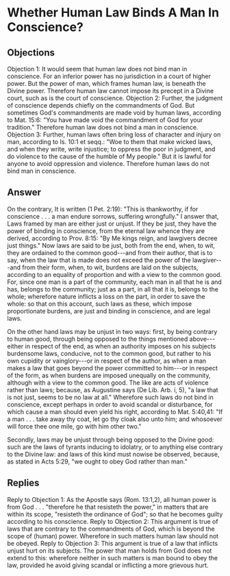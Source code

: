 # Whether Human Law Binds A Man In Conscience?
## Objections
Objection 1: It would seem that human law does not bind man in conscience. For an inferior power has no jurisdiction in a court of higher power. But the power of man, which frames human law, is beneath the Divine power. Therefore human law cannot impose its precept in a Divine court, such as is the court of conscience.
Objection 2: Further, the judgment of conscience depends chiefly on the commandments of God. But sometimes God's commandments are made void by human laws, according to Mat. 15:6: "You have made void the commandment of God for your tradition." Therefore human law does not bind a man in conscience.
Objection 3: Further, human laws often bring loss of character and injury on man, according to Is. 10:1 et seqq.: "Woe to them that make wicked laws, and when they write, write injustice; to oppress the poor in judgment, and do violence to the cause of the humble of My people." But it is lawful for anyone to avoid oppression and violence. Therefore human laws do not bind man in conscience.
## Answer
On the contrary, It is written (1 Pet. 2:19): "This is thankworthy, if for conscience . . . a man endure sorrows, suffering wrongfully."
I answer that, Laws framed by man are either just or unjust. If they be just, they have the power of binding in conscience, from the eternal law whence they are derived, according to Prov. 8:15: "By Me kings reign, and lawgivers decree just things." Now laws are said to be just, both from the end, when, to wit, they are ordained to the common good---and from their author, that is to say, when the law that is made does not exceed the power of the lawgiver---and from their form, when, to wit, burdens are laid on the subjects, according to an equality of proportion and with a view to the common good. For, since one man is a part of the community, each man in all that he is and has, belongs to the community; just as a part, in all that it is, belongs to the whole; wherefore nature inflicts a loss on the part, in order to save the whole: so that on this account, such laws as these, which impose proportionate burdens, are just and binding in conscience, and are legal laws.

On the other hand laws may be unjust in two ways: first, by being contrary to human good, through being opposed to the things mentioned above---either in respect of the end, as when an authority imposes on his subjects burdensome laws, conducive, not to the common good, but rather to his own cupidity or vainglory---or in respect of the author, as when a man makes a law that goes beyond the power committed to him---or in respect of the form, as when burdens are imposed unequally on the community, although with a view to the common good. The like are acts of violence rather than laws; because, as Augustine says (De Lib. Arb. i, 5), "a law that is not just, seems to be no law at all." Wherefore such laws do not bind in conscience, except perhaps in order to avoid scandal or disturbance, for which cause a man should even yield his right, according to Mat. 5:40,41: "If a man . . . take away thy coat, let go thy cloak also unto him; and whosoever will force thee one mile, go with him other two."

Secondly, laws may be unjust through being opposed to the Divine good: such are the laws of tyrants inducing to idolatry, or to anything else contrary to the Divine law: and laws of this kind must nowise be observed, because, as stated in Acts 5:29, "we ought to obey God rather than man."
## Replies
Reply to Objection 1: As the Apostle says (Rom. 13:1,2), all human power is from God . . . "therefore he that resisteth the power," in matters that are within its scope, "resisteth the ordinance of God"; so that he becomes guilty according to his conscience.
Reply to Objection 2: This argument is true of laws that are contrary to the commandments of God, which is beyond the scope of (human) power. Wherefore in such matters human law should not be obeyed.
Reply to Objection 3: This argument is true of a law that inflicts unjust hurt on its subjects. The power that man holds from God does not extend to this: wherefore neither in such matters is man bound to obey the law, provided he avoid giving scandal or inflicting a more grievous hurt.